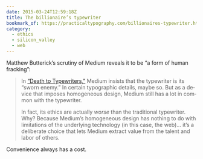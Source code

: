 ```yaml
---
date: 2015-03-24T12:59:18Z
title: The billionaire’s typewriter
bookmark_of: https://practicaltypography.com/billionaires-typewriter.html
category:
  - ethics
  - silicon_valley
  - web
---
```


Matthew Butterick’s scrutiny of Medium reveals it to be “a form of hu­man frack­ing”:

> In [“Death to Type­writ­ers,”][1] Medium in­sists that the type­writer is its “sworn enemy.” In cer­tain ty­po­graphic de­tails, maybe so. But as a de­vice that im­poses ho­mo­ge­neous de­sign, Medium still has a lot in com­mon with the typewriter.
>
> In fact, its ethics are ac­tu­ally _worse_ than the tra­di­tional type­writer. Why? Be­cause Medium’s ho­mo­ge­neous de­sign has noth­ing to do with lim­i­ta­tions of the un­der­ly­ing tech­nol­ogy (in this case, the web)… it’s a de­lib­er­ate choice that lets Medium ex­tract value from the tal­ent and la­bor of others.

Convenience always has a cost.

[1]: https://medium.com/designing-medium/9b7712847639

